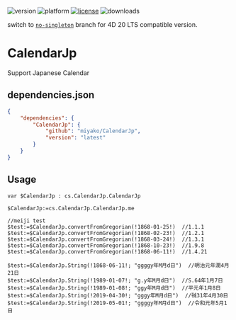 ![version](https://img.shields.io/badge/version-20%20R6%2B-E23089)
![platform](https://img.shields.io/static/v1?label=platform&message=mac-intel%20|%20mac-arm%20|%20win-64&color=blue)
[![license](https://img.shields.io/github/license/miyako/calendar-jp)](LICENSE)
![downloads](https://img.shields.io/github/downloads/miyako/calendar-jp/total)

switch to [`no-singleton`](https://github.com/miyako/calendar-jp/tree/no-singleton) branch for 4D 20 LTS compatible version.

# CalendarJp

Support Japanese Calendar

## dependencies.json

```json
{
	"dependencies": {
		"CalendarJp": {
			"github": "miyako/CalendarJp",
			"version": "latest"
		}
	}
}
```

## Usage

```4d
var $CalendarJp : cs.CalendarJp.CalendarJp

$CalendarJp:=cs.CalendarJp.CalendarJp.me

//meiji test
$test:=$CalendarJp.convertFromGregorian(!1868-01-25!)  //1.1.1
$test:=$CalendarJp.convertFromGregorian(!1868-02-23!)  //1.2.1
$test:=$CalendarJp.convertFromGregorian(!1868-03-24!)  //1.3.1
$test:=$CalendarJp.convertFromGregorian(!1868-10-23!)  //1.9.8
$test:=$CalendarJp.convertFromGregorian(!1868-06-11!)  //1.4.21

$test:=$CalendarJp.String(!1868-06-11!; "ggggy年M月d日")  //明治元年潤4月21日
$test:=$CalendarJp.String(!1989-01-07!; "g.y年M月d日")  //S.64年1月7日
$test:=$CalendarJp.String(!1989-01-08!; "ggy年M月d日")  //平元年1月8日
$test:=$CalendarJp.String(!2019-04-30!; "gggy年M月d日")  //㍻31年4月30日
$test:=$CalendarJp.String(!2019-05-01!; "ggggy年M月d日")  //令和元年5月1日
```
